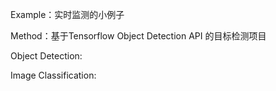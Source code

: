 Example：实时监测的小例子

Method：基于Tensorflow Object Detection API 的目标检测项目

Object Detection:

Image Classification:

